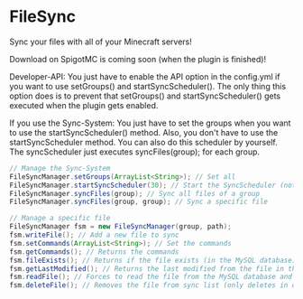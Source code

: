 # FileSync
Sync your files with all of your Minecraft servers!

Download on SpigotMC is coming soon (when the plugin is finished)!

Developer-API:
You just have to enable the API option in the config.yml if you want to use setGroups() and startSyncScheduler().
The only thing this option does is to prevent that setGroups() and startSyncScheduler() gets executed when the plugin gets enabled.

If you use the Sync-System:
You just have to set the groups when you want to use the startSyncScheduler() method.
Also, you don't have to use the startSyncScheduler method. You can also do this scheduler by yourself.
The syncScheduler just executes syncFiles(group); for each group.

```java
// Manage the Sync-System
FileSyncManager.setGroups(ArrayList<String>); // Set all 
FileSyncManager.startSyncScheduler(30); // Start the SyncScheduler (not needed)
FileSyncManager.syncFiles(group); // Sync all files of a group
FileSyncManager.syncFiles(group, group); // Sync a specific file

// Manage a specific file
FileSyncManager fsm = new FileSyncManager(group, path);
fsm.writeFile(); // Add a new file to sync
fsm.setCommands(ArrayList<String>); // Set the commands
fsm.getCommands(); // Returns the commands
fsm.fileExists(); // Returns if the file exists (in the MySQL database)
fsm.getLastModified(); // Returns the last modified from the file in the MySQL database
fsm.readFile(); // Forces to read the file from the MySQL database and write it to the server (Use FileSyncManager.syncFiles() if you don't want to force override)
fsm.deleteFile(); // Removes the file from sync list (only deletes in database, no files on disk will be deleted)
```
